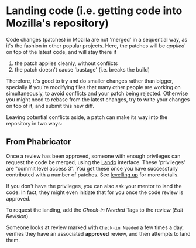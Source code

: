 # Landing code (i.e. getting code into Mozilla's repository)

Code changes (patches) in Mozilla are not 'merged' in a sequential way, as it's the fashion in other popular projects. Here, the patches will be *applied* on top of the latest code, and will stay there if

1. the patch applies cleanly, without conflicts
2. the patch doesn't cause 'bustage' (i.e. breaks the build)

Therefore, it's good to try and do smaller changes rather than bigger, specially if you're modifying files that many other people are working on simultaneously, to avoid conflicts and your patch being rejected. Otherwise you might need to rebase from the latest changes, try to write your changes on top of it, and submit this new diff.

Leaving potential conflicts aside, a patch can make its way into the repository in two ways:

## From Phabricator

Once a review has been approved, someone with enough privileges can request the code be merged, using the [Lando](https://moz-conduit.readthedocs.io/en/latest/lando-user.html) interface. These 'privileges' are "commit level access 3". You get these once you have successfully contributed with a number of patches. See [levelling up](./levelling-up.md) for more details.

If you don't have the privileges, you can also ask your mentor to land the code. In fact, they might even initiate that for you once the code review is approved.

To request the landing, add the *Check-in Needed* Tags to the review (*Edit Revision*).

Someone looks at review marked with `Check-in Needed` a few times a day, verifies they have an associated **approved** review, and then attempts to land them.
